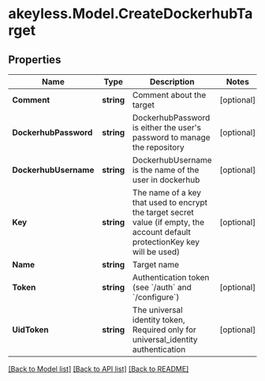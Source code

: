 # akeyless.Model.CreateDockerhubTarget

## Properties

Name | Type | Description | Notes
------------ | ------------- | ------------- | -------------
**Comment** | **string** | Comment about the target | [optional] 
**DockerhubPassword** | **string** | DockerhubPassword is either the user&#39;s password to manage the repository | [optional] 
**DockerhubUsername** | **string** | DockerhubUsername is the name of the user in dockerhub | [optional] 
**Key** | **string** | The name of a key that used to encrypt the target secret value (if empty, the account default protectionKey key will be used) | [optional] 
**Name** | **string** | Target name | 
**Token** | **string** | Authentication token (see &#x60;/auth&#x60; and &#x60;/configure&#x60;) | [optional] 
**UidToken** | **string** | The universal identity token, Required only for universal_identity authentication | [optional] 

[[Back to Model list]](../README.md#documentation-for-models) [[Back to API list]](../README.md#documentation-for-api-endpoints) [[Back to README]](../README.md)

